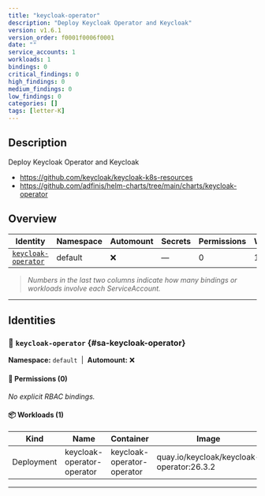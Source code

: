```yaml
---
title: "keycloak-operator"
description: "Deploy Keycloak Operator and Keycloak"
version: v1.6.1
version_order: f0001f0006f0001
date: ""
service_accounts: 1
workloads: 1
bindings: 0
critical_findings: 0
high_findings: 0
medium_findings: 0
low_findings: 0
categories: []
tags: [letter-K]
---
```


## Description

Deploy Keycloak Operator and Keycloak

- https://github.com/keycloak/keycloak-k8s-resources
- https://github.com/adfinis/helm-charts/tree/main/charts/keycloak-operator

## Overview

| Identity                                     | Namespace | Automount | Secrets | Permissions | Workloads | Risk |
| -------------------------------------------- | --------- | --------- | ------- | ----------- | --------- | ---- |
| [`keycloak-operator`](#sa-keycloak-operator) | default   | ❌        | —       | 0           | 1         | —    |

> _Numbers in the last two columns indicate how many bindings or workloads involve each ServiceAccount._

---

## Identities

### 🤖 `keycloak-operator` {#sa-keycloak-operator}

**Namespace:** `default`  |  **Automount:** ❌

#### 🔑 Permissions (0)

_No explicit RBAC bindings._

#### 📦 Workloads (1)

| Kind       | Name                       | Container                  | Image                                     |
| ---------- | -------------------------- | -------------------------- | ----------------------------------------- |
| Deployment | keycloak-operator-operator | keycloak-operator-operator | quay.io/keycloak/keycloak-operator:26.3.2 |

---
